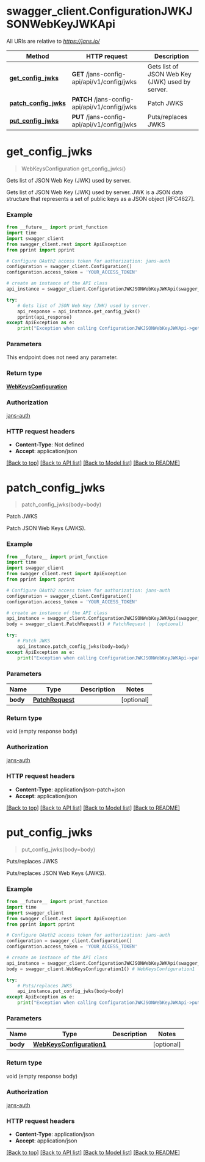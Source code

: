 # swagger_client.ConfigurationJWKJSONWebKeyJWKApi

All URIs are relative to *https://jans.io/*

Method | HTTP request | Description
------------- | ------------- | -------------
[**get_config_jwks**](ConfigurationJWKJSONWebKeyJWKApi.md#get_config_jwks) | **GET** /jans-config-api/api/v1/config/jwks | Gets list of JSON Web Key (JWK) used by server.
[**patch_config_jwks**](ConfigurationJWKJSONWebKeyJWKApi.md#patch_config_jwks) | **PATCH** /jans-config-api/api/v1/config/jwks | Patch JWKS
[**put_config_jwks**](ConfigurationJWKJSONWebKeyJWKApi.md#put_config_jwks) | **PUT** /jans-config-api/api/v1/config/jwks | Puts/replaces JWKS

# **get_config_jwks**
> WebKeysConfiguration get_config_jwks()

Gets list of JSON Web Key (JWK) used by server.

Gets list of JSON Web Key (JWK) used by server. JWK is a JSON data structure that represents a set of public keys as a JSON object [RFC4627].

### Example
```python
from __future__ import print_function
import time
import swagger_client
from swagger_client.rest import ApiException
from pprint import pprint

# Configure OAuth2 access token for authorization: jans-auth
configuration = swagger_client.Configuration()
configuration.access_token = 'YOUR_ACCESS_TOKEN'

# create an instance of the API class
api_instance = swagger_client.ConfigurationJWKJSONWebKeyJWKApi(swagger_client.ApiClient(configuration))

try:
    # Gets list of JSON Web Key (JWK) used by server.
    api_response = api_instance.get_config_jwks()
    pprint(api_response)
except ApiException as e:
    print("Exception when calling ConfigurationJWKJSONWebKeyJWKApi->get_config_jwks: %s\n" % e)
```

### Parameters
This endpoint does not need any parameter.

### Return type

[**WebKeysConfiguration**](WebKeysConfiguration.md)

### Authorization

[jans-auth](../README.md#jans-auth)

### HTTP request headers

 - **Content-Type**: Not defined
 - **Accept**: application/json

[[Back to top]](#) [[Back to API list]](../README.md#documentation-for-api-endpoints) [[Back to Model list]](../README.md#documentation-for-models) [[Back to README]](../README.md)

# **patch_config_jwks**
> patch_config_jwks(body=body)

Patch JWKS

Patch JSON Web Keys (JWKS).

### Example
```python
from __future__ import print_function
import time
import swagger_client
from swagger_client.rest import ApiException
from pprint import pprint

# Configure OAuth2 access token for authorization: jans-auth
configuration = swagger_client.Configuration()
configuration.access_token = 'YOUR_ACCESS_TOKEN'

# create an instance of the API class
api_instance = swagger_client.ConfigurationJWKJSONWebKeyJWKApi(swagger_client.ApiClient(configuration))
body = swagger_client.PatchRequest() # PatchRequest |  (optional)

try:
    # Patch JWKS
    api_instance.patch_config_jwks(body=body)
except ApiException as e:
    print("Exception when calling ConfigurationJWKJSONWebKeyJWKApi->patch_config_jwks: %s\n" % e)
```

### Parameters

Name | Type | Description  | Notes
------------- | ------------- | ------------- | -------------
 **body** | [**PatchRequest**](PatchRequest.md)|  | [optional] 

### Return type

void (empty response body)

### Authorization

[jans-auth](../README.md#jans-auth)

### HTTP request headers

 - **Content-Type**: application/json-patch+json
 - **Accept**: application/json

[[Back to top]](#) [[Back to API list]](../README.md#documentation-for-api-endpoints) [[Back to Model list]](../README.md#documentation-for-models) [[Back to README]](../README.md)

# **put_config_jwks**
> put_config_jwks(body=body)

Puts/replaces JWKS

Puts/replaces JSON Web Keys (JWKS).

### Example
```python
from __future__ import print_function
import time
import swagger_client
from swagger_client.rest import ApiException
from pprint import pprint

# Configure OAuth2 access token for authorization: jans-auth
configuration = swagger_client.Configuration()
configuration.access_token = 'YOUR_ACCESS_TOKEN'

# create an instance of the API class
api_instance = swagger_client.ConfigurationJWKJSONWebKeyJWKApi(swagger_client.ApiClient(configuration))
body = swagger_client.WebKeysConfiguration1() # WebKeysConfiguration1 |  (optional)

try:
    # Puts/replaces JWKS
    api_instance.put_config_jwks(body=body)
except ApiException as e:
    print("Exception when calling ConfigurationJWKJSONWebKeyJWKApi->put_config_jwks: %s\n" % e)
```

### Parameters

Name | Type | Description  | Notes
------------- | ------------- | ------------- | -------------
 **body** | [**WebKeysConfiguration1**](WebKeysConfiguration1.md)|  | [optional] 

### Return type

void (empty response body)

### Authorization

[jans-auth](../README.md#jans-auth)

### HTTP request headers

 - **Content-Type**: application/json
 - **Accept**: application/json

[[Back to top]](#) [[Back to API list]](../README.md#documentation-for-api-endpoints) [[Back to Model list]](../README.md#documentation-for-models) [[Back to README]](../README.md)

